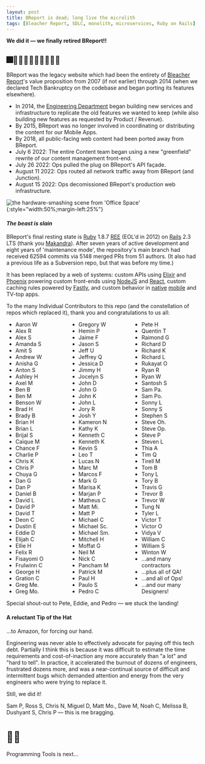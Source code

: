 ```yaml
---
layout: post
title: BReport is dead; long live the microlith
tags: [Bleacher Report, SDLC, monolith, microservices, Ruby on Rails]
---
```


**We did it — we finally retired BReport!!**


## 🎆💪🎊🕺🥂🙌🍾🤘🎉🥳

BReport was the legacy website which had been the entirety of [Bleacher Report]'s value proposition from 2007 (if not earlier) through 2014 (when we declared Tech Bankruptcy on the codebase and began porting its features elsewhere).

* In 2014, the [Engineering Department] began building new services and infrastructure to replicate the old features we wanted to keep (while also building new features as requested by Product / Revenue).
* By 2015, BReport was no longer involved in coordinating or distributing the content for our Mobile Apps.
* By 2018, all public-facing web content had been ported away from BReport.
* July 6 2022: The entire Content team began using a new "greenfield" rewrite of our content management front-end.
* July 26 2022: Ops pulled the plug on BReport's API façade.
* August 11 2022: Ops routed all network traffic away from BReport (and Junction).
* August 15 2022: Ops decomissioned BReport's production web infrastructure.

![the hardware-smashing scene from 'Office Space'](https://i.imgur.com/yxdIPmU.gif){:style="width:50%;margin-left:25%"}


#### _The beast is slain_

BReport's final resting state is [Ruby] 1.8.7 [REE] (EOL'd in 2012) on [Rails] 2.3 LTS (thank you [Makandra]).
After seven years of active development and eight years of 'maintenance mode', the repository's main branch had received 62594 commits via 5148 merged PRs from 51 authors.
(It also had a previous life as a Subversion repo, but that was before my time.)

It has been replaced by a web of systems: custom APIs using [Elixir] and [Phoenix] powering custom front-ends using [NodeJS] and [React], custom caching rules powered by [Fastly], and custom behavior in [native](https://apps.apple.com/app/apple-store/id418075935) [mobile](https://play.google.com/store/apps/details?id=com.bleacherreport.android.teamstream) and TV-top apps.

To the many Individual Contributors to this repo (and the constellation of repos which replaced it), thank you and congratulations to us all:

<ul style="columns:4 8em">
  <li>Aaron W</li>
  <li>Alex R</li>
  <li>Alex S</li>
  <li>Amanda S</li>
  <li>Amit S</li>
  <li>Andrew W</li>
  <li>Anisha G</li>
  <li>Anton S</li>
  <li>Ashley H</li>
  <li>Axel M</li>
  <li>Ben B</li>
  <li>Ben M</li>
  <li>Benson W</li>
  <li>Brad H</li>
  <li>Brady B</li>
  <li>Brian H</li>
  <li>Brian L</li>
  <li>Brijal S</li>
  <li>Caique M</li>
  <li>Chance F</li>
  <li>Charlie P</li>
  <li>Chris K</li>
  <li>Chris P</li>
  <li>Chuya G</li>
  <li>Dan G</li>
  <li>Dan P</li>
  <li>Daniel B</li>
  <li>David L</li>
  <li>David P</li>
  <li>David T</li>
  <li>Deon C</li>
  <li>Dustin E</li>
  <li>Eddie D</li>
  <li>Elijah C</li>
  <li>Ellie H</li>
  <li>Felix R</li>
  <li>Fisayomi O</li>
  <li>Frulwinn C</li>
  <li>George H</li>
  <li>Gration C</li>
  <li>Greg Me.</li>
  <li>Greg Mo.</li>
  <li>Gregory W</li>
  <li>Hemin P</li>
  <li>Jaime F</li>
  <li>Jason S</li>
  <li>Jeff U</li>
  <li>Jeffrey Q</li>
  <li>Jessica D</li>
  <li>Jimmy H</li>
  <li>Jocelyn S</li>
  <li>John D</li>
  <li>John G</li>
  <li>John K</li>
  <li>John L</li>
  <li>Jory R</li>
  <li>Josh Y</li>
  <li>Kameron N</li>
  <li>Kathy K</li>
  <li>Kenneth C</li>
  <li>Kenneth K</li>
  <li>Kevin S</li>
  <li>Leo T</li>
  <li>Lucas N</li>
  <li>Marc M</li>
  <li>Marcos F</li>
  <li>Mark G</li>
  <li>Marisa K</li>
  <li>Marjan P</li>
  <li>Matheus C</li>
  <li>Matt Mi.</li>
  <li>Matt P</li>
  <li>Michael C</li>
  <li>Michael Sc.</li>
  <li>Michael Sm.</li>
  <li>Mitchell H</li>
  <li>Moffat G</li>
  <li>Neil M</li>
  <li>Nick C</li>
  <li>Pancham M</li>
  <li>Patrick M</li>
  <li>Paul H</li>
  <li>Paulo S</li>
  <li>Pedro C</li>
  <li>Pete H</li>
  <li>Quentin T</li>
  <li>Raimond G</li>
  <li>Richard D</li>
  <li>Richard K</li>
  <li>Richard L</li>
  <li>Rukayat O</li>
  <li>Ryan R</li>
  <li>Ryan W</li>
  <li>Santosh S</li>
  <li>Sam Pa.</li>
  <li>Sam Po.</li>
  <li>Sonny L</li>
  <li>Sonny S</li>
  <li>Stephen S</li>
  <li>Steve Oh.</li>
  <li>Steve Op.</li>
  <li>Steve P</li>
  <li>Steven L</li>
  <li>Thia A</li>
  <li>Tim Q</li>
  <li>Tirell M</li>
  <li>Tom B</li>
  <li>Tony L</li>
  <li>Tory B</li>
  <li>Travis G</li>
  <li>Trevor B</li>
  <li>Trevor W</li>
  <li>Tung N</li>
  <li>Tyler L</li>
  <li>Victor T</li>
  <li>Victor O</li>
  <li>Vidya V</li>
  <li>William C</li>
  <li>William S</li>
  <li>Winton W</li>
  <li>...and many contractors</li>
  <li>...plus all of QA!</li>
  <li>...and all of Ops!</li>
  <li>...and our many Designers!</li>
</ul>

Special shout-out to Pete, Eddie, and Pedro — we stuck the landing!


#### A reluctant Tip of the Hat

...to Amazon, for forcing our hand.

Engineering was never able to effectively advocate for paying off this tech debt.
Partially I think this is because it was difficult to estimate the time requirements and cost-of-inaction any more accurately than "a lot" and "hard to tell".
In practice, it accelerated the burnout of dozens of engineers, frustrated dozens more, and was a near-continual source of difficult and intermittent bugs which demanded attention and energy from the very engineers who were trying to replace it.

Still, we did it!

Sam P, Ross S, Chris N, Miguel D, Matt Mo., Dave M, Noah C, Melissa B, Dushyant S, Chris P — this is me bragging.


# 🥂🍾

Programming Tools is next...


[Bleacher Report]: https://bleacherreport.com
[Elixir]: https://elixir-lang.org
[Engineering Department]: https://dev.bleacherreport.com
[Fastly]: https://fastly.com
[Makandra]: https://makandra.com
[NodeJS]: https://nodejs.org
[Phoenix]: https://www.phoenixframework.org
[REE]: http://www.rubyenterpriseedition.com
[Rails]: https://rubyonrails.org
[React]: https://reactjs.org
[Ruby]: https://www.ruby-lang.org
